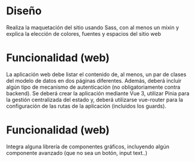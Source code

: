 # Diseño
Realiza la maquetación del sitio usando Sass, con al menos un mixin y explica la elección de colores, fuentes y espacios del sitio web

# Funcionalidad (web)
La aplicación web debe listar el contenido de, al menos, un par de clases del modelo de datos en dos páginas diferentes. Además, deberá incluir algún tipo de mecanismo de autenticación (no obligatoriamente contra backend). Se deberá crear la aplicación mediante Vue 3, utilizar Pinia para la gestión centralizada del estado y, deberá utilizarse vue-router para la configuración de las rutas de la aplicación (incluidos los guards). 

# Funcionalidad (web)
Integra alguna librería de componentes gráficos, incluyendo algún componente avanzado (que no sea un botón, input text..)

